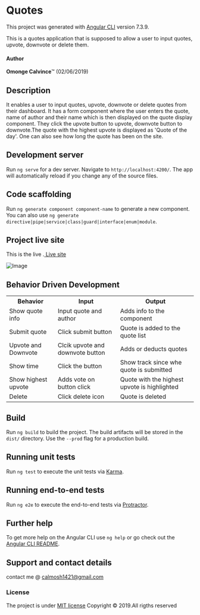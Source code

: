 # Quotes

This project was generated with [Angular CLI](https://github.com/angular/angular-cli) version 7.3.9.

This is a quotes application that is supposed to allow a user to input quotes, upvote, downvote or delete them.

#### Author

 ****Omonge Calvince****&trade; (02/06/2019)

## Description

It enables a user to input quotes, upvote, downvote or delete quotes from their dashboard.
 It has a form component where the user enters the quote, name of author and their name which is then displayed on the quote display component. They click the upvote button to upvote, downvote button to downvote.The quote with the highest upvote is displayed as 'Quote of the day'. One can also see how long the quote has been on the site.  


## Development server

Run `ng serve` for a dev server. Navigate to `http://localhost:4200/`. The app will automatically reload if you change any of the source files.

## Code scaffolding

Run `ng generate component component-name` to generate a new component. You can also use `ng generate directive|pipe|service|class|guard|interface|enum|module`.

## Project live site

  This is the live .[ Live site]()

  ![Image](https://scontent.fmba3-1.fna.fbcdn.net/v/t1.0-9/62223975_2292949850992805_1462030030317027328_n.jpg?_nc_cat=101&_nc_ht=scontent.fmba3-1.fna&oh=ba62064dbf124de172fe2187d6b301b7&oe=5D97D774)


## Behavior Driven Development
<table>
    <tr>
      <th>Behavior</th> 
      <th>Input</th> 
      <th>Output</th>   
    </tr>
    <tr>
        <td>Show quote info</td>
        <td>Input quote and author</td>
        <td>Adds info to the component</td>
    </tr>
    <tr>
        <td>Submit quote</td>
        <td>Click submit button</td>
        <td>Quote is added to the quote list</td>
    </tr>
    <tr>
        <td>Upvote and Downvote</td>
        <td>Clcik upvote and downvote button</td>    
        <td>Adds or deducts quotes</td>
    </tr>
    <tr>
        <td>Show time</td>
        <td>Click the button</td>
        <td>Show track since whe quote is submitted</td>
    </tr> 
    <tr>
        <td>Show highest upvote </td>
        <td>Adds vote on button click</td>
        <td>Quote with the highest upvote is highlighted</td>
    </tr>   
    <tr>
        <td>Delete </td>
        <td>Click delete icon</td>
        <td>Quote is deleted</td>
    </tr>
</table>


## Build

Run `ng build` to build the project. The build artifacts will be stored in the `dist/` directory. Use the `--prod` flag for a production build.

## Running unit tests

Run `ng test` to execute the unit tests via [Karma](https://karma-runner.github.io).

## Running end-to-end tests

Run `ng e2e` to execute the end-to-end tests via [Protractor](http://www.protractortest.org/).

## Further help

To get more help on the Angular CLI use `ng help` or go check out the [Angular CLI README](https://github.com/angular/angular-cli/blob/master/README.md).

## Support and contact details
contact me @ calmosh1421@gmail.com
### License
The project is under [MIT license](https://github.com/calvince/The-Quote/blob/master/LICENSE)
Copyright &copy; 2019.All rigths reserved
  
